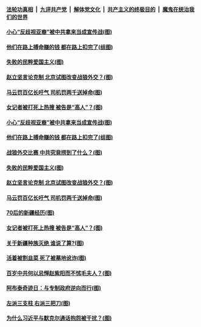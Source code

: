 

####  [法轮功真相](../../../../basic/blob/master/README.md?t=04150232) &nbsp;|&nbsp; [九评共产党](../../../../9ping.md/blob/master/README.md?t=04150232) &nbsp;|&nbsp; [解体党文化](../../../../jtdwh.md/blob/master/README.md?t=04150232)  &nbsp;|&nbsp; [共产主义的终极目的](../../../../gczydzjmd.md/blob/master/README.md?t=04150232) &nbsp;|&nbsp; [魔鬼在统治我们的世界](../../../../mgztzwmdsj.md/blob/master/README.md?t=04150232) 

#### [小心“反歧视亚裔”被中共拿来当成宣传战(图)](../pages/p4/968670.md?t=04150232) 

#### [他们在路上搏命赚的钱 都在路上扣完了(组图)](../pages/p4/968677.md?t=04150232) 

#### [失败的民粹爱国主义(图)](../pages/p4/968675.md?t=04150232) 

#### [赵立坚言论克制 北京试图改变战狼外交？(图)](../pages/p4/968668.md?t=04150232) 

#### [马云罚百亿长吁气 司机罚两千送掉命(图)](../pages/p4/968562.md?t=04150232) 

#### [女记者被打死上热搜 被告是“高人”？(图)](../pages/p4/968569.md?t=04150232) 


#### [小心“反歧视亚裔”被中共拿来当成宣传战(图)](../pages/p4/968670.md?t=04150232) 


#### [他们在路上搏命赚的钱 都在路上扣完了(组图)](../pages/p4/968677.md?t=04150232) 

#### [战狼外交比赛 中共究竟捞到了什么？(图)](../pages/p4/968667.md?t=04150232) 

#### [失败的民粹爱国主义(图)](../pages/p4/968675.md?t=04150232) 

#### [赵立坚言论克制 北京试图改变战狼外交？(图)](../pages/p4/968668.md?t=04150232) 



#### [马云罚百亿长吁气 司机罚两千送掉命(图)](../pages/p4/968562.md?t=04150232) 

#### [70后的新疆经历(图)](../pages/p4/968573.md?t=04150232) 

#### [女记者被打死上热搜 被告是“高人”？(图)](../pages/p4/968569.md?t=04150232) 

#### [关于新疆种族灭绝 谁说了算?(图)](../pages/p4/968565.md?t=04150232) 


#### [活着被割韭菜 死了被墓地讹诈(图)](../pages/p4/968463.md?t=04150232) 

#### [百岁中共何以忌惮赵紫阳而不怵毛夫人？(图)](../pages/p4/968458.md?t=04150232) 

#### [阿布泰奇迹日：与专制政府逆向而行(图)](../pages/p4/968442.md?t=04150232) 

#### [左派三支柱 右派三把刀(图)](../pages/p4/968460.md?t=04150232) 

#### [为什么习近平与默克尔通话抱怨被干扰？(图)](../pages/p4/968444.md?t=04150232) 



